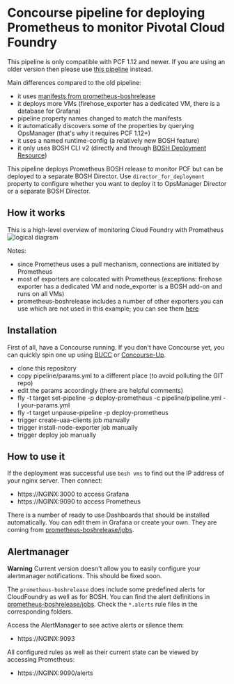 # Concourse pipeline for deploying Prometheus to monitor Pivotal Cloud Foundry

This pipeline is only compatible with PCF 1.12 and newer. If you are using an older version then please use [this pipeline](https://github.com/pivotal-cf/prometheus-on-PCF/tree/74fba4b3401340278d9cb66b4a8076b328de37b8) instead.

Main differences compared to the old pipeline:

- it uses [manifests from prometheus-boshrelease](https://github.com/bosh-prometheus/prometheus-boshrelease/tree/master/manifests)
- it deploys more VMs (firehose_exporter has a dedicated VM, there is a database for Grafana)
- pipeline property names changed to match the manifests
- it automatically discovers some of the properties by querying OpsManager (that's why it requires PCF 1.12+)
- it uses a named runtime-config (a relatively new BOSH feature)
- it only uses BOSH CLI v2 (directly and through [BOSH Deployment Resource](https://github.com/cloudfoundry/bosh-deployment-resource))

This pipeline deploys Prometheus BOSH release to monitor PCF but can be deployed to a separate BOSH Director.
Use `director_for_deployment` property to configure whether you want to deploy it to OpsManager Director or a separate BOSH Director.

## How it works

This is a high-level overview of monitoring Cloud Foundry with Prometheus
![logical diagram](https://github.com/pivotal-cf/pcf-prometheus-pipeline/blob/master/docs/logical-diagram.png)

Notes:

- since Prometheus uses a pull mechanism, connections are initiated by Prometheus
- most of exporters are colocated with Prometheus (exceptions: firehose exporter has a dedicated VM and node_exporter is a BOSH add-on and runs on all VMs)
- prometheus-boshrelease includes a number of other exporters you can use which are not used in this example; you can see them [here](https://github.com/cloudfoundry-community/prometheus-boshrelease/tree/master/manifests/operators)

## Installation

First of all, have a Concourse running. If you don't have Concourse yet, you can quickly spin one up using [BUCC](https://github.com/starkandwayne/bucc) or [Concourse-Up](https://github.com/EngineerBetter/concourse-up).

- clone this repository
- copy pipeline/params.yml to a different place (to avoid polluting the GIT repo)
- edit the params accordingly (there are helpful comments)
- fly -t target set-pipeline -p deploy-prometheus -c pipeline/pipeline.yml -l your-params.yml
- fly -t target unpause-pipeline -p deploy-prometheus
- trigger create-uaa-clients job manually
- trigger install-node-exporter job manually
- trigger deploy job manually

## How to use it

If the deployment was successful use ```bosh vms``` to find out the IP address of your nginx server. Then connect:

- https://NGINX:3000 to access Grafana
- https://NGINX:9090 to access Prometheus

There is a number of ready to use Dashboards that should be installed automatically. You can edit them in Grafana or create your own. They are coming from [prometheus-boshrelease/jobs](https://github.com/cloudfoundry-community/prometheus-boshrelease/tree/master/jobs).

## Alertmanager

**Warning**
Current version doesn't allow you to easily configure your alertmanager notifications. This should be fixed soon.

The `prometheus-boshrelease` does include some predefined alerts for CloudFoundry as well as for BOSH. You can find the alert definitions in [prometheus-boshrelease/jobs](https://github.com/cloudfoundry-community/prometheus-boshrelease/tree/master/jobs). Check the `*.alerts` rule files in the corresponding folders.

Access the AlertManager to see active alerts or silence them:

- https://NGINX:9093

All configured rules as well as their current state can be viewed by accessing Prometheus:

- https://NGINX:9090/alerts

